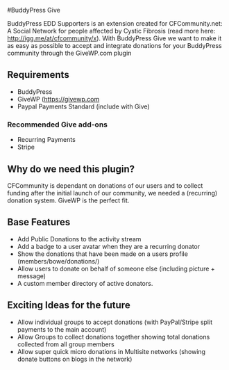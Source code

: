 #BuddyPress Give

BuddyPress EDD Supporters is an extension created for CFCommunity.net: A Social Network for people affected by Cystic Fibrosis (read more here: http://igg.me/at/cfcommunity/x). With BuddyPress Give we want to make it as easy as possible to accept and integrate donations for your BuddyPress community through the GiveWP.com plugin 

## Requirements

- BuddyPress
- GiveWP (https://givewp.com
- Paypal Payments Standard (include with Give)

### Recommended Give add-ons
- Recurring Payments
- Stripe


## Why do we need this plugin?

CFCommunity is dependant on donations of our users and to collect funding after the initial launch of our community, we needed a (recurring) donation system. GiveWP is the perfect fit. 


## Base Features
- Add Public Donations to the activity stream
- Add a badge to a user avatar when they are a recurring donator
- Show the donations that have been made on a users profile (members/bowe/donations/)
- Allow users to donate on behalf of someone else (including picture + message)
- A custom member directory of active donators.

## Exciting Ideas for the future
- Allow individual groups to accept donations (with PayPal/Stripe split payments to the main account)
- Allow Groups to collect donations together showing total donations collected from all group members
- Allow super quick micro donations in Multisite networks (showing donate buttons on blogs in the network)


